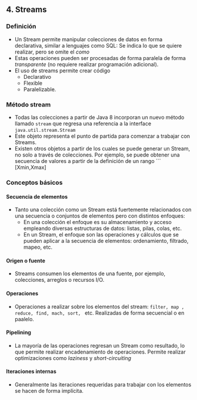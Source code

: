 ## 4. Streams
### Definición
* Un Stream permite manipular colecciones de datos en forma declarativa, similar a lenguajes como SQL: Se índica lo que se quiere realizar, pero se omite el  *como*
* Estas operaciones pueden ser procesadas de forma paralela de forma  *transparente*  (no requiere realizar programación adicional).
* El uso de streams permite crear código
	* Declarativo
	* Flexible
	* Paralelizable.
### Método stream
* Todas las colecciones a partir de Java 8 incorporan un nuevo método llamado ```stream``` que regresa una referencia a la interface ```java.util.stream.Stream``` 
* Este objeto representa el punto de partida para comenzar a trabajar con Streams.
* Existen otros objetos a partir de los cuales se puede generar un Stream, no solo a través de colecciones.  Por ejemplo, se puede obtener una secuencia de valores a partir de la definición de un rango ``` [Xmin,Xmax]
### Conceptos básicos
#### Secuencia de elementos
* Tanto una colección como un Stream está fuertemente relacionados con una secuencia o conjuntos de elementos pero con distintos enfoques:
	* En una colección el enfoque es su almacenamiento y acceso empleando diversas estructuras de datos: listas, pilas, colas, etc.
	* En un Stream, el enfoque  son las operaciones y cálculos que se pueden aplicar a la secuencia de elementos: ordenamiento, filtrado, mapeo, etc.
#### Origen o fuente
* Streams consumen los elementos de una fuente, por ejemplo, colecciones, arreglos o recursos I/O.
#### Operaciones
* Operaciones a realizar sobre los elementos del stream: ```filter, map , reduce, find, mach, sort, ``` etc.  Realizadas  de forma secuencial o en paalelo.
#### Pipelining 
* La mayoría de las operaciones regresan un Stream como resultado, lo que permite realizar encadenamiento de operaciones. Permite realizar optimizaciones como *laziness* y *short-circuiting*
#### Iteraciones internas
* Generalmente las iteraciones requeridas para trabajar con los elementos se hacen de forma implícita. 
<!--stackedit_data:
eyJoaXN0b3J5IjpbNjIwNDgyMDgwLDE3ODE2MDM0NSwtMTA5MT
IzNzE2OSwyMTczMDQzMDNdfQ==
-->